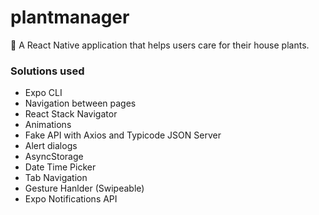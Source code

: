 # plantmanager
🌱 A React Native application that helps users care for their house plants.


### Solutions used
* Expo CLI
* Navigation between pages
* React Stack Navigator
* Animations
* Fake API with Axios and Typicode JSON Server
* Alert dialogs	
* AsyncStorage
* Date Time Picker
* Tab Navigation
* Gesture Hanlder (Swipeable)
* Expo Notifications API
